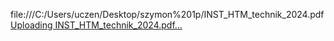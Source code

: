 file:///C:/Users/uczen/Desktop/szymon%201p/INST_HTM_technik_2024.pdf
[Uploading INST_HTM_technik_2024.pdf…]()
